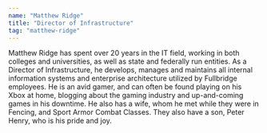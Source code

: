 ```yaml
---
name: "Matthew Ridge"
title: "Director of Infrastructure"
tag: "matthew-ridge"
---
```

<p>
  Matthew Ridge has spent over 20 years in the IT field, working in both colleges and universities, as well as state and federally run entities. As a Director of Infrastructure, he develops, manages and maintains all internal information systems and enterprise architecture utilized by Fullbridge employees. He is an avid gamer, and can often be found playing on his Xbox at home, blogging about the gaming industry and up-and-coming games in his downtime. He also has a wife, whom he met while they were in Fencing, and Sport Armor Combat Classes. They also have a son, Peter Henry, who is his pride and joy.
</p>
